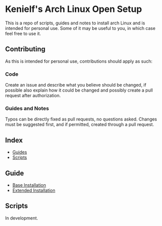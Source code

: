 # Kenielf's Arch Linux Open Setup
This is a repo of scripts, guides and notes to install arch Linux and is intended for personal use. Some of it may be useful to you, in which case feel free to use it.

## Contributing
As this is intended for personal use, contributions should apply as such:

### Code
Create an issue and describe what you believe should be changed, if possible also explain how it could be changed and possibly create a pull request after authorization.

### Guides and Notes
Typos can be directly fixed as pull requests, no questions asked. Changes must be suggested first, and if permitted, created through a pull request.

## Index
 - [Guides](#Guides)
 - [Scripts](#Scripts)

## Guide
 - [Base Installation](base-install.md)
 - [Extended Installation](extended-install.md)

## Scripts
In development.
